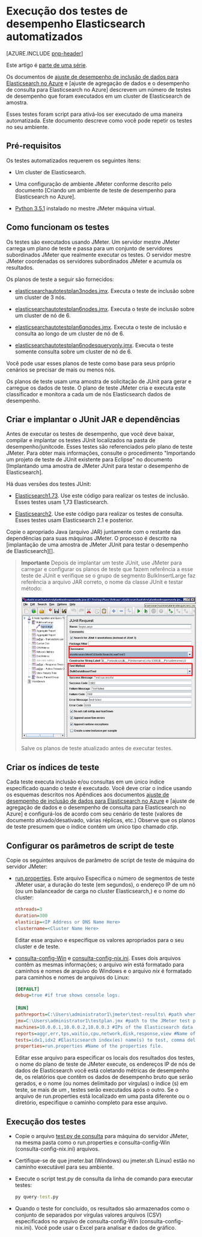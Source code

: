 
<properties
   pageTitle="Execução dos testes de desempenho Elasticsearch automatizados | Microsoft Azure"
   description="Descrição de como você pode executar os testes de desempenho no seu ambiente."
   services=""
   documentationCenter="na"
   authors="dragon119"
   manager="bennage"
   editor=""
   tags=""/>

<tags
   ms.service="guidance"
   ms.devlang="na"
   ms.topic="article"
   ms.tgt_pltfrm="na"
   ms.workload="na"
   ms.date="09/22/2016"
   ms.author="masashin"/>
   
# <a name="running-the-automated-elasticsearch-performance-tests"></a>Execução dos testes de desempenho Elasticsearch automatizados

[AZURE.INCLUDE [pnp-header](../../includes/guidance-pnp-header-include.md)]

Este artigo é [parte de uma série](guidance-elasticsearch.md). 

Os documentos de [ajuste de desempenho de inclusão de dados para Elasticsearch no Azure] e [ajuste de agregação de dados e o desempenho de consulta para Elasticsearch no Azure] descrevem um número de testes de desempenho que foram executados em um cluster de Elasticsearch de amostra.

Esses testes foram script para ativá-los ser executado de uma maneira automatizada. Este documento descreve como você pode repetir os testes no seu ambiente.

## <a name="prerequisites"></a>Pré-requisitos

Os testes automatizados requerem os seguintes itens:

-  Um cluster de Elasticsearch.

- Uma configuração de ambiente JMeter conforme descrito pelo documento [Criando um ambiente de teste de desempenho para Elasticsearch no Azure].

- [Python 3.5.1](https://www.python.org/downloads/release/python-351/) instalado no mestre JMeter máquina virtual.


## <a name="how-the-tests-work"></a>Como funcionam os testes
Os testes são executados usando JMeter. Um servidor mestre JMeter carrega um plano de teste e passa para um conjunto de servidores subordinados JMeter que realmente executar os testes. O servidor mestre JMeter coordenadas os servidores subordinados JMeter e acumula os resultados.

Os planos de teste a seguir são fornecidos:

* [elasticsearchautotestplan3nodes.jmx](https://github.com/mspnp/azure-guidance/blob/master/ingestion-and-query-tests/templates/elasticsearchautotestplan3nodes.jmx). Executa o teste de inclusão sobre um cluster de 3 nós.

* [elasticsearchautotestplan6nodes.jmx](https://github.com/mspnp/azure-guidance/blob/master/ingestion-and-query-tests/templates/elasticsearchautotestplan6nodes.jmx). Executa o teste de inclusão sobre um cluster de nó de 6.

* [elasticsearchautotestplan6qnodes.jmx](https://github.com/mspnp/azure-guidance/blob/master/ingestion-and-query-tests/templates/elasticsearchautotestplan6qnodes.jmx). Executa o teste de inclusão e consulta ao longo de um cluster de nó de 6.

* [elasticsearchautotestplan6nodesqueryonly.jmx](https://github.com/mspnp/azure-guidance/blob/master/ingestion-and-query-tests/templates/elasticsearchautotestplan6nodesqueryonly.jmx). Executa o teste somente consulta sobre um cluster de nó de 6.


Você pode usar esses planos de teste como base para seus próprio cenários se precisar de mais ou menos nós.

Os planos de teste usam uma amostra de solicitação de JUnit para gerar e carregue os dados de teste. O plano de teste JMeter cria e executa este classificador e monitora a cada um de nós Elasticsearch dados de desempenho.  

## <a name="building-and-deploying-the-junit-jar-and-dependencies"></a>Criar e implantar o JUnit JAR e dependências
Antes de executar os testes de desempenho, que você deve baixar, compilar e implantar os testes JUnit localizados na pasta de desempenho/junitcode. Esses testes são referenciados pelo plano de teste JMeter. Para obter mais informações, consulte o procedimento "Importando um projeto de teste de JUnit existente para Eclipse" no documento [Implantando uma amostra de JMeter JUnit para testar o desempenho de Elasticsearch].

Há duas versões dos testes JUnit: 

- [Elasticsearch1.73](https://github.com/mspnp/azure-guidance/tree/master/ingestion-and-query-tests/junitcode/elasticsearch1.73). Use este código para realizar os testes de inclusão. Esses testes usam 1,73 Elasticsearch.

- [Elasticsearch2](https://github.com/mspnp/azure-guidance/tree/master/ingestion-and-query-tests/junitcode/elasticsearch2). Use este código para realizar os testes de consulta. Esses testes usam Elasticsearch 2.1 e posterior.

Copie o apropriado Java (arquivo JAR) juntamente com o restante das dependências para suas máquinas JMeter. O processo é descrito na [implantação de uma amostra de JMeter JUnit para testar o desempenho de Elasticsearch][]. 

> **Importante** Depois de implantar um teste JUnit, use JMeter para carregar e configurar os planos de teste que fazem referência a esse teste de JUnit e verifique se o grupo de segmento BulkInsertLarge faz referência a arquivo JAR correto, o nome da classe JUnit e testar método:
> 
> ![](./media/guidance-elasticsearch/performance-tests-image1.png)
> 
> Salve os planos de teste atualizado antes de executar testes.

## <a name="creating-the-test-indexes"></a>Criar os índices de teste
Cada teste executa inclusão e/ou consultas em um único índice especificado quando o teste é executado. Você deve criar o índice usando os esquemas descritos nos Apêndices aos documentos [ajuste de desempenho de inclusão de dados para Elasticsearch no Azure] e [ajuste de agregação de dados e o desempenho de consulta para Elasticsearch no Azure] e configurá-los de acordo com seu cenário de teste (valores de documento ativado/desativado, várias réplicas, etc.) Observe que os planos de teste presumem que o índice contém um único tipo chamado *ctip*.

## <a name="configuring-the-test-script-parameters"></a>Configurar os parâmetros de script de teste
Copie os seguintes arquivos de parâmetro de script de teste de máquina do servidor JMeter:

* [run.properties](https://github.com/mspnp/azure-guidance/blob/master/ingestion-and-query-tests/run.properties). Este arquivo Especifica o número de segmentos de teste JMeter usar, a duração do teste (em segundos), o endereço IP de um nó (ou um balanceador de carga no cluster Elasticsearch,) e o nome do cluster:

  ```ini
  nthreads=3
  duration=300
  elasticip=<IP Address or DNS Name Here>
  clustername=<Cluster Name Here>
  ```
  
  Editar esse arquivo e especifique os valores apropriados para o seu cluster e de teste.

* [consulta-config-Win](https://github.com/mspnp/azure-guidance/blob/master/ingestion-and-query-tests/query-config-win.ini) e [consulta-config-nix.ini](https://github.com/mspnp/azure-guidance/blob/master/ingestion-and-query-tests/query-config-nix.ini). Esses dois arquivos contêm as mesmas informações; o arquivo *win* está formatado para caminhos e nomes de arquivo do Windows e o arquivo *nix* é formatado para caminhos e nomes de arquivos do Linux:

  ```ini
  [DEFAULT]
  debug=true #if true shows console logs.

  [RUN]
  pathreports=C:\Users\administrator1\jmeter\test-results\ #path where tests results are saved.
  jmx=C:\Users\administrator1\testplan.jmx #path to the JMeter test plan.
  machines=10.0.0.1,10.0.0.2,10.0.0.3 #IPs of the Elasticsearch data nodes separated by commas.
  reports=aggr,err,tps,waitio,cpu,network,disk,response,view #Name of the reports separated by commas.
  tests=idx1,idx2 #Elasticsearch index(es) name(s) to test, comma delimited if more than one.
  properties=run.properties #Name of the properties file.
  ```

  Editar esse arquivo para especificar os locais dos resultados dos testes, o nome do plano de teste de JMeter execute, os endereços IP de nós de dados de Elasticsearch você está coletando métricas de desempenho de, os relatórios que contêm os dados de desempenho bruto que serão gerados, e o nome (ou nomes delimitado por vírgulas) o índice (s) em teste, se mais de um , testes serão executados após o outro. Se o arquivo de run.properties está localizado em uma pasta diferente ou o diretório, especifique o caminho completo para esse arquivo.

## <a name="running-the-tests"></a>Execução dos testes

* Copie o arquivo [test.py de consulta](https://github.com/mspnp/azure-guidance/blob/master/ingestion-and-query-tests/query-test.py) para máquina do servidor JMeter, na mesma pasta como o run.properties e consulta-config-Win (consulta-config-nix.ini) arquivos.

* Certifique-se de que jmeter.bat (Windows) ou jmeter.sh (Linux) estão no caminho executável para seu ambiente.

* Execute o script test.py de consulta da linha de comando para executar testes:

  ```cmd
  py query-test.py
  ```

* Quando o teste for concluído, os resultados são armazenados como o conjunto de separados por vírgulas valores arquivos (CSV) especificados no arquivo de consulta-config-Win (consulta-config-nix.ini). Você pode usar o Excel para analisar e dados de gráfico.


[Ajuste de desempenho de inclusão de dados para Elasticsearch no Azure]: guidance-elasticsearch-tuning-data-ingestion-performance.md
[Ajuste de desempenho de consulta para Elasticsearch no Azure e de agregação de dados]: guidance-elasticsearch-tuning-data-aggregation-and-query-performance.md
[Criando um ambiente de teste para Elasticsearch no Azure de desempenho]: guidance-elasticsearch-creating-performance-testing-environment.md
[Implantando um classificador JMeter JUnit para testar o desempenho de Elasticsearch]: guidance-elasticsearch-deploying-jmeter-junit-sampler.md
